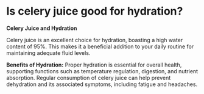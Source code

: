 # Is celery juice good for hydration?

**Celery Juice and Hydration**

Celery juice is an excellent choice for hydration, boasting a high water content of 95%. This makes it a beneficial addition to your daily routine for maintaining adequate fluid levels.

**Benefits of Hydration:** Proper hydration is essential for overall health, supporting functions such as temperature regulation, digestion, and nutrient absorption. Regular consumption of celery juice can help prevent dehydration and its associated symptoms, including fatigue and headaches.